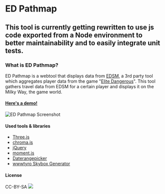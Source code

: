 # ED Pathmap

## This tool is currently getting rewritten to use js code exported from a Node environment to better maintainability and to easily integrate unit tests.

### What is ED Pathmap?
ED Pathmap is a webtool that displays data from [EDSM](https://www.edsm.net/), a 3rd party tool which aggregates player data from the game "[Elite Dangerous](https://www.elitedangerous.com/)". This tool gathers travel data from EDSM for a certain player and displays it on the Milky Way, the game world. 

#### [Here's a  demo!](https://waldemarlehner.github.io/ED_PathMap/)

![ED Pathmap Screenshot](https://i.imgur.com/tFbZOA7.png)

#### Used tools & libraries
- [Three.js](https://threejs.org/) 
- [chroma.js](https://gka.github.io/chroma.js/)
- [jQuery](https://jquery.com/)
- [moment.js](https://momentjs.com/)
- [Daterangepicker](http://www.daterangepicker.com)
- [wwwtyro Skybox Generator](https://wwwtyro.github.io/space-3d)
 
#### License
CC-BY-SA
![](https://i.creativecommons.org/l/by-sa/4.0/88x31.png)
